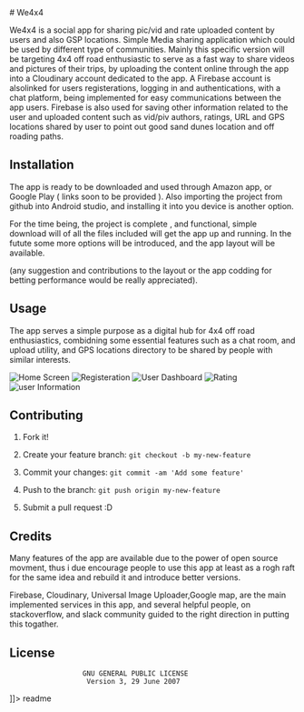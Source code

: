 <snippet>
  <content>
# We4x4

We4x4 is a social app for sharing pic/vid and rate uploaded content by users and also GSP locations. Simple Media sharing application which could be used by different type of communities. Mainly this specific version will be targeting 4x4 off road enthusiastic to serve as a fast way to share videos and pictures of their trips, by uploading the content online through the app into a Cloudinary account dedicated to the app.
A Firebase account is alsolinked for users registerations, logging in and authentications, with a chat platform, being implemented for easy communications between the app users. Firebase is also used for saving other information related to the user and uploaded content such as vid/piv authors, ratings, URL and GPS locations shared by user to point out good sand dunes location and off roading paths. 

## Installation
The app is ready to be downloaded and used through Amazon app, or Google Play ( links soon to be provided ).
Also importing the project from github into Android studio, and installing it into you device is another option.

For the time being, the project is complete , and functional, simple download will of all the files included will get the app up and running. In the futute some more options will be introduced, and the app layout will be available.

(any suggestion and contributions to the layout or the app codding for betting performance would be really appreciated).

## Usage
The app serves a simple purpose as a digital hub for 4x4 off road enthusiastics, combidning some essential features such as a chat room, and upload utility, and GPS locations directory to be shared by people with similar interests.

![Home Screen](http://pasteboard.co/N9sBsWF.png)
![Registeration](http://pasteboard.co/N9uq2GY.png)
![User Dashboard](http://pasteboard.co/N9w6VrG.png)
![Rating](http://pasteboard.co/N9yj215.png)
![user Information](http://pasteboard.co/N9AmZlI.png)

## Contributing
1. Fork it!

2. Create your feature branch: `git checkout -b my-new-feature`
3. Commit your changes: `git commit -am 'Add some feature'`
4. Push to the branch: `git push origin my-new-feature`
5. Submit a pull request :D

## Credits

Many features of the app are available due to the power of open source movment, thus i due encourage people to use this app at least as a rogh raft for the same idea and rebuild it and introduce better versions.

Firebase, Cloudinary, Universal Image Uploader,Google map, are the main implemented services in this app, and several helpful people, on stackoverflow, and slack community guided to the right direction in putting this togather. 
## License

                      GNU GENERAL PUBLIC LICENSE
                       Version 3, 29 June 2007
]]></content>
  <tabTrigger>readme</tabTrigger>
</snippet>
